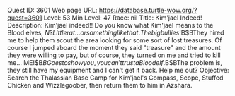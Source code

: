 Quest ID: 3601
Web page URL: https://database.turtle-wow.org/?quest=3601
Level: 53
Min Level: 47
Race: nil
Title: Kim'jael Indeed!
Description: Kim'jael indeed!! Do you know what Kim'jael means to the Blood elves, $N? Little rat... or something like that. The big bullies!$B$BThey hired me to help them scout the area looking for some sort of lost treasures. Of course I jumped aboard the moment they said "treasure" and the amount they were willing to pay, but of course, they turned on me and tried to kill me... ME!$B$BGoes to show you, you can't trust a Blood elf.$B$BThe problem is, they still have my equipment and I can't get it back. Help me out?
Objective: Search the Thalassian Base Camp for Kim'jael's Compass, Scope, Stuffed Chicken and Wizzlegoober, then return them to him in Azshara.
